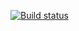 [![Build status](https://ci.appveyor.com/api/projects/status/y2a2siw8v2n3q37e?svg=true)](https://ci.appveyor.com/project/Iraynay/aqa5-1)
